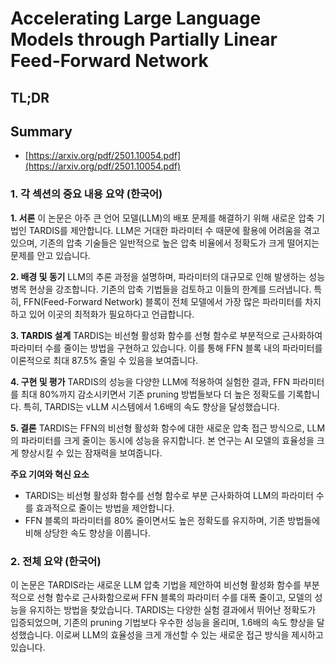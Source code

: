 # Accelerating Large Language Models through Partially Linear Feed-Forward Network
## TL;DR
## Summary
- [https://arxiv.org/pdf/2501.10054.pdf](https://arxiv.org/pdf/2501.10054.pdf)

### 1. 각 섹션의 중요 내용 요약 (한국어)

**1. 서론**
이 논문은 아주 큰 언어 모델(LLM)의 배포 문제를 해결하기 위해 새로운 압축 기법인 TARDIS를 제안합니다. LLM은 거대한 파라미터 수 때문에 활용에 어려움을 겪고 있으며, 기존의 압축 기술들은 일반적으로 높은 압축 비율에서 정확도가 크게 떨어지는 문제를 안고 있습니다.

**2. 배경 및 동기**
LLM의 추론 과정을 설명하며, 파라미터의 대규모로 인해 발생하는 성능 병목 현상을 강조합니다. 기존의 압축 기법들을 검토하고 이들의 한계를 드러냅니다. 특히, FFN(Feed-Forward Network) 블록이 전체 모델에서 가장 많은 파라미터를 차지하고 있어 이곳의 최적화가 필요하다고 언급합니다.

**3. TARDIS 설계**
TARDIS는 비선형 활성화 함수를 선형 함수로 부분적으로 근사화하여 파라미터 수를 줄이는 방법을 구현하고 있습니다. 이를 통해 FFN 블록 내의 파라미터를 이론적으로 최대 87.5% 줄일 수 있음을 보여줍니다.

**4. 구현 및 평가**
TARDIS의 성능을 다양한 LLM에 적용하여 실험한 결과, FFN 파라미터를 최대 80%까지 감소시키면서 기존 pruning 방법들보다 더 높은 정확도를 기록합니다. 특히, TARDIS는 vLLM 시스템에서 1.6배의 속도 향상을 달성했습니다.

**5. 결론**
TARDIS는 FFN의 비선형 활성화 함수에 대한 새로운 압축 접근 방식으로, LLM의 파라미터를 크게 줄이는 동시에 성능을 유지합니다. 본 연구는 AI 모델의 효율성을 크게 향상시킬 수 있는 잠재력을 보여줍니다.

**주요 기여와 혁신 요소**
- TARDIS는 비선형 활성화 함수를 선형 함수로 부분 근사화하여 LLM의 파라미터 수를 효과적으로 줄이는 방법을 제안합니다.
- FFN 블록의 파라미터를 80% 줄이면서도 높은 정확도를 유지하며, 기존 방법들에 비해 상당한 속도 향상을 이룹니다.

### 2. 전체 요약 (한국어)

이 논문은 TARDIS라는 새로운 LLM 압축 기법을 제안하여 비선형 활성화 함수를 부분적으로 선형 함수로 근사화함으로써 FFN 블록의 파라미터 수를 대폭 줄이고, 모델의 성능을 유지하는 방법을 찾았습니다. TARDIS는 다양한 실험 결과에서 뛰어난 정확도가 입증되었으며, 기존의 pruning 기법보다 우수한 성능을 올리며, 1.6배의 속도 향상을 달성했습니다. 이로써 LLM의 효율성을 크게 개선할 수 있는 새로운 접근 방식을 제시하고 있습니다.
